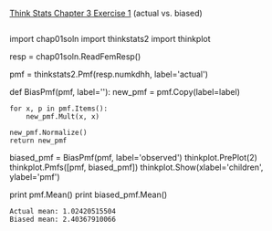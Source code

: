 [Think Stats Chapter 3 Exercise 1](http://greenteapress.com/thinkstats2/html/thinkstats2004.html#toc31) (actual vs. biased)

>> ```python
import chap01soln
import thinkstats2
import thinkplot
>>
resp = chap01soln.ReadFemResp()
>>
pmf = thinkstats2.Pmf(resp.numkdhh, label='actual')
>>
def BiasPmf(pmf, label=''):
    new_pmf = pmf.Copy(label=label)
>>
    for x, p in pmf.Items():
        new_pmf.Mult(x, x)
>>        
    new_pmf.Normalize()
    return new_pmf
>>
biased_pmf = BiasPmf(pmf, label='observed')
thinkplot.PrePlot(2)
thinkplot.Pmfs([pmf, biased_pmf])
thinkplot.Show(xlabel='children', ylabel='pmf')
>>
print pmf.Mean()
print biased_pmf.Mean()
```
Actual mean: 1.02420515504  
Biased mean: 2.40367910066
